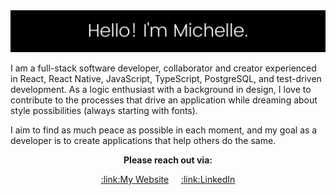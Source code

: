 <img src="https://github.com/michmitz/michmitz/blob/main/profile-header-resized.png" alt="profile-header.png"/>

I am a full-stack software developer, collaborator and creator experienced in React, React Native, JavaScript, TypeScript, PostgreSQL, and test-driven development. As a logic enthusiast with a background in design, I love to contribute to the processes that drive an application while dreaming about style possibilities (always starting with fonts). 

I aim to find as much peace as possible in each moment, and my goal as a developer is to create applications that help others do the same.

<p align="center"><strong>Please reach out via:</strong></p>
<p align="center"><a href="https://michellestermitz.dev">:link:My Website</a>&nbsp;&nbsp;&nbsp;&nbsp;&nbsp;<a href="https://linkedin.com/in/michellestermitz">:link:LinkedIn</a></p>

<!--
**michmitz/michmitz** is a ✨ _special_ ✨ repository because its `README.md` (this file) appears on your GitHub profile.

Here are some ideas to get you started:

- 🔭 I’m currently working on ...
- 🌱 I’m currently learning ...
- 👯 I’m looking to collaborate on ...
- 🤔 I’m looking for help with ...
- 💬 Ask me about ...
- 📫 How to reach me: ...
- 😄 Pronouns: ...
- ⚡ Fun fact: ...
-->
